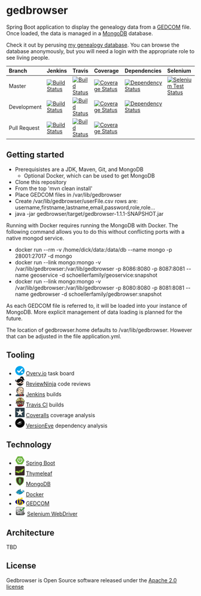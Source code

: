 # gedbrowser

Spring Boot application to display the genealogy data from a [GEDCOM](http://wiki-en.genealogy.net/GEDCOM) file. Once loaded, the data is managed in a [MongoDB](https://www.mongodb.org/) database.

Check it out by perusing [my genealogy database](http://www.schoellerfamily.org/gedbrowser/surnames?db=schoeller). You can browse the database anonymously, but you will need a login with the appropriate role to see living people.

| Branch | Jenkins | Travis | Coverage | Dependencies | Selenium |
| :--- | :--- | :--- | :--- | :--- | :--- |
| Master | [![Build Status](http://www.schoellerfamily.org/jenkins/buildStatus/icon?job=gedbrowser)](http://www.schoellerfamily.org/jenkins/job/gedbrowser/) | [![Build Status](https://api.travis-ci.org/dickschoeller/gedbrowser.svg?branch=master)](https://travis-ci.org/dickschoeller/gedbrowser) | [![Coverage Status](https://coveralls.io/repos/github/dickschoeller/gedbrowser/badge.svg?branch=master)](https://coveralls.io/github/dickschoeller/gedbrowser?branch=master) | [![Dependency Status](https://www.versioneye.com/user/projects/5875a8c4fff5dc0039db0d10/badge.svg)](https://www.versioneye.com/user/projects/5875a8c4fff5dc0039db0d10?child=summary#tab-dependencies) | [![Selenium Test Status](http://www.schoellerfamily.org/jenkins/buildStatus/icon?job=gedbrowser-selenium)](http://www.schoellerfamily.org/jenkins/job/gedbrowser-selenium) |
| Development | [![Build Status](http://www.schoellerfamily.org/jenkins/buildStatus/icon?job=gedbrowser-development)](http://www.schoellerfamily.org/jenkins/job/gedbrowser-development/) | [![Build Status](https://api.travis-ci.org/dickschoeller/gedbrowser.svg?branch=development)](https://travis-ci.org/dickschoeller/gedbrowser) | [![Coverage Status](https://coveralls.io/repos/github/dickschoeller/gedbrowser/badge.svg?branch=development)](https://coveralls.io/github/dickschoeller/gedbrowser?branch=development) |[![Dependency Status](https://www.versioneye.com/user/projects/5894a1e327d3c300443034fe/badge.svg)](https://www.versioneye.com/user/projects/5894a1e327d3c300443034fe?child=summary#tab-dependencies)
| Pull Request | [![Build Status](http://www.schoellerfamily.org/jenkins/buildStatus/icon?job=gedbrowser-pull)](http://www.schoellerfamily.org/jenkins/job/gedbrowser-pull/) | [![Build Status](https://api.travis-ci.org/dickschoeller/gedbrowser.svg)](https://travis-ci.org/dickschoeller/gedbrowser) | [![Coverage Status](https://coveralls.io/repos/github/dickschoeller/gedbrowser/badge.svg)](https://coveralls.io/github/dickschoeller/gedbrowser) |

## Getting started

* Prerequisistes are a JDK, Maven, Git, and MongoDB
  * Optional Docker, which can be used to get MongoDB
* Clone this repository
* From the top 'mvn clean install'
* Place GEDCOM files in /var/lib/gedbrowser
* Create /var/lib/gedbrowser/userFile.csv rows are: username,firstname,lastname,email,password,role,role...
* java -jar gedbrowser/target/gedbrowser-1.1.1-SNAPSHOT.jar

Running with Docker requires running the MongoDB with Docker. The following command allows you to do this without conflicting ports with a native mongod service.

* docker run --rm -v /home/dick/data:/data/db --name mongo -p 28001:27017 -d mongo
* docker run --link mongo:mongo -v /var/lib/gedbrowser:/var/lib/gedbrowser -p 8086:8080 -p 8087:8081 --name geoservice -d schoellerfamily/geoservice:snapshot
* docker run --link mongo:mongo -v /var/lib/gedbrowser:/var/lib/gedbrowser -p 8080:8080 -p 8081:8081 --name gedbrowser -d schoellerfamily/gedbrowser:snapshot

As each GEDCOM file is referred to, it will be loaded into your instance of MongoDB. More explicit management
of data loading is planned for the future.

The location of gedbrowser.home defaults to /var/lib/gedbrowser. However that can be adjusted in
the file application.yml.

## Tooling

* ![](images/overvio.png) [Overv.io](https://overv.io/dickschoeller/gedbrowser/) task board
* ![](images/reviewninja-25.png) [ReviewNinja](https://app.review.ninja/dickschoeller/gedbrowser) code reviews
* ![](images/jenkins-25.png) [Jenkins](http://www.schoellerfamily.org/jenkins/) builds
* ![](images/travis-ci-25.png) [Travis CI](https://travis-ci.org/dickschoeller/gedbrowser) builds
* ![](images/coveralls-25.png) [Coveralls](https://coveralls.io/github/dickschoeller/gedbrowser) coverage analysis
* ![](images/versioneye-25.png) [VersionEye](https://www.versioneye.com/user/projects/586bf6913ab148003228ac5d?child=summary#tab-dependencies) dependency analysis

## Technology

* ![](images/spring-boot-25.png) [Spring Boot](http://projects.spring.io/spring-boot/)
* ![](images/thymeleaf-25.png) [Thymeleaf](http://www.thymeleaf.org/)
* ![](images/mongodb-25.png) [MongoDB](https://www.mongodb.org/)
* ![](images/docker-25.png) [Docker](https://www.docker.com/)
* ![](images/genealogy-net-25.png) [GEDCOM](http://wiki-en.genealogy.net/GEDCOM)
* ![](images/selenium-25.png) [Selenium WebDriver](http://www.seleniumhq.org/projects/webdriver/)

## Architecture

TBD

## License

Gedbrowser is Open Source software released under the [Apache 2.0 license](http://www.apache.org/licenses/LICENSE-2.0.html)
